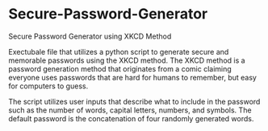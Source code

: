 # Secure-Password-Generator
Secure Password Generator using XKCD Method

Exectubale file that utilizes a python script to generate secure and memorable passwords using the XKCD method. The XKCD method is a password generation method that originates from a comic claiming everyone uses passwords that are hard for humans to remember, but easy for computers to guess.

The script utilizes user inputs that describe what to include in the password such as the number of words, capital letters, numbers, and symbols. The default password is the concatenation of four randomly generated words.
